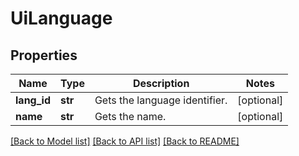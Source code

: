 # UiLanguage

## Properties
Name | Type | Description | Notes
------------ | ------------- | ------------- | -------------
**lang_id** | **str** | Gets the language identifier. | [optional] 
**name** | **str** | Gets the name. | [optional] 

[[Back to Model list]](../README.md#documentation-for-models) [[Back to API list]](../README.md#documentation-for-api-endpoints) [[Back to README]](../README.md)

